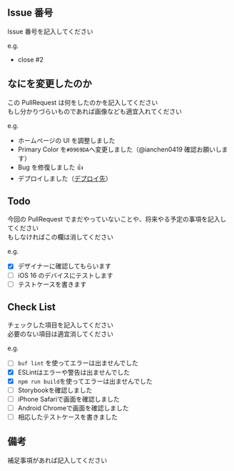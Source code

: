 ## Issue 番号

Issue 番号を記入してください

e.g.

- close #2

## なにを変更したのか

この PullRequest は何をしたのかを記入してください  
もし分かりづらいものであれば画像なども適宜入れてください

e.g.

- ホームページの UI を調整しました
- Primary Color を`#0969DA`へ変更しました（@ianchen0419 確認お願いします）
- Bug を修復しました :+1:
- デプロイしました（[デプロイ先](https://pages.github.com/)）

## Todo

今回の PullRequest でまだやっていないことや、将来やる予定の事項を記入してください  
もしなければこの欄は消してください

e.g.

- [x] デザイナーに確認してもらいます
- [ ] iOS 16 のデバイスにテストします
- [ ] テストケースを書きます

## Check List

チェックした項目を記入してください  
必要のない項目は適宜消してください

e.g.

- [ ] `buf lint` を使ってエラーは出ませんでした
- [x] ESLintはエラーや警告は出ませんでした
- [x] `npm run build`を使ってエラーは出ませんでした
- [ ] Storybookを確認しました
- [ ] iPhone Safariで画面を確認しました
- [ ] Android Chromeで画面を確認しました
- [ ] 相応したテストケースを書きました

## 備考

補足事項があれば記入してください
